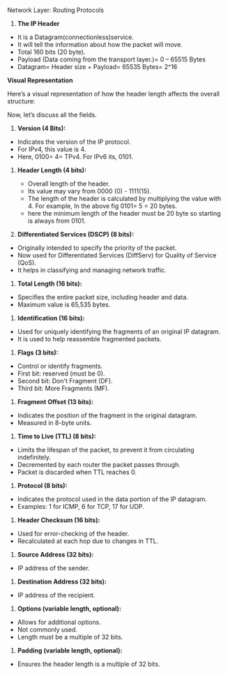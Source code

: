 Network Layer: Routing Protocols

1) **The IP Header**  
     
* It is a Datagram(connectionless)service.  
* It will tell the information about how the packet will move.  
* Total 160 bits (20 byte).  
* Payload (Data coming from the transport layer.)= 0 – 65515 Bytes  
* Datagram= Header size \+ Payload= 65535 Bytes= 2^16

**Visual Representation**

Here’s a visual representation of how the header length affects the overall structure:

Now, let’s discuss all the fields.

1) **Version (4 Bits):** 

* Indicates the version of the IP protocol.   
* For IPv4, this value is 4\.  
* Here, 0100= 4= TPv4. For IPv6 its, 0101\.  
    
    
1) **Header Length (4 bits):** 

   * Overall length of the header.   
   * Its value may vary from 0000 (0) \- 1111(15).   
   * The length of the header is calculated by multiplying the value with 4\. For example, In the above fig 0101= 5 \= 20 bytes.  
   * here the minimum length of the header must be 20 byte so starting is always from 0101\.

1) **Differentiated Services (DSCP) (8 bits):**

* Originally intended to specify the priority of the packet.  
* Now used for Differentiated Services (DiffServ) for Quality of Service (QoS).  
* It helps in classifying and managing network traffic.

1) **Total Length (16 bits):**  
* Specifies the entire packet size, including header and data.  
* Maximum value is 65,535 bytes.

1) **Identification (16 bits):**  
* Used for uniquely identifying the fragments of an original IP datagram.  
* It is used to help reassemble fragmented packets.

1) **Flags (3 bits):**

* Control or identify fragments.  
* First bit: reserved (must be 0).  
* Second bit: Don't Fragment (DF).  
* Third bit: More Fragments (MF).  
    
1) **Fragment Offset (13 bits):**

* Indicates the position of the fragment in the original datagram.  
* Measured in 8-byte units.

1) **Time to Live (TTL) (8 bits):**

* Limits the lifespan of the packet, to prevent it from circulating indefinitely.  
* Decremented by each router the packet passes through.  
* Packet is discarded when TTL reaches 0\.

1) **Protocol (8 bits):**  
* Indicates the protocol used in the data portion of the IP datagram.  
* Examples: 1 for ICMP, 6 for TCP, 17 for UDP.

1) **Header Checksum (16 bits):**  
* Used for error-checking of the header.  
* Recalculated at each hop due to changes in TTL.

1) **Source Address (32 bits):**  
* IP address of the sender.

1) **Destination Address (32 bits):**  
* IP address of the recipient.

1) **Options (variable length, optional):**  
* Allows for additional options.  
* Not commonly used.  
* Length must be a multiple of 32 bits.

1) **Padding (variable length, optional):**  
* Ensures the header length is a multiple of 32 bits.


  


  




                             
